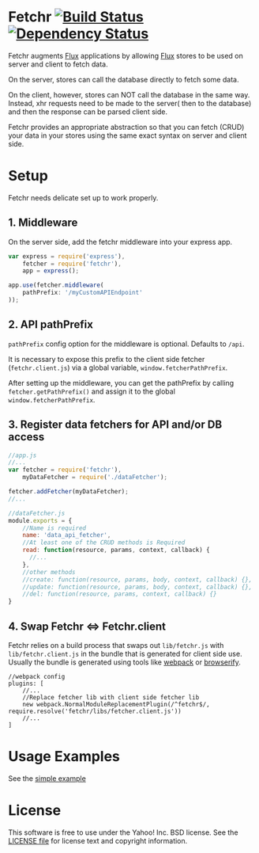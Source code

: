 # Fetchr [![Build Status](https://travis-ci.org/ouchtown/fetchr.svg?branch=master)](https://travis-ci.org/ouchtown/fetchr) [![Dependency Status](https://david-dm.org/ouchtown/fetchr.svg)](https://david-dm.org/ouchtown/fetchr)

Fetchr augments [Flux][] applications by allowing [Flux][] stores to be used on server and client to fetch data.

On the server, stores can call the database directly to fetch some data.

On the client, however, stores can NOT call the database in the same way. Instead, xhr requests need to be made to the server( then to the database) and then the response can be parsed client side.

Fetchr provides an appropriate abstraction so that you can fetch (CRUD) your data in your stores using the same exact syntax on server and client side.


# Setup

Fetchr needs delicate set up to work properly.

## 1. Middleware

On the server side, add the fetchr middleware into your express app.

```js
var express = require('express'),
    fetcher = require('fetchr'),
    app = express();

app.use(fetcher.middleware(
    pathPrefix: '/myCustomAPIEndpoint'
));
```

## 2. API pathPrefix

`pathPrefix` config option for the middleware is optional. Defaults to `/api`.

It is necessary to expose this prefix to the client side fetcher (`fetchr.client.js`) via a global variable, `window.fetcherPathPrefix`.

After setting up the middleware, you can get the pathPrefix by calling `fetcher.getPathPrefix()` and assign it to the global `window.fetcherPathPrefix`.


## 3. Register data fetchers for API and/or DB access

```js
//app.js
//...
var fetcher = require('fetchr'),
    myDataFetcher = require('./dataFetcher');

fetcher.addFetcher(myDataFetcher);
//...
```

```js
//dataFetcher.js
module.exports = {
    //Name is required
    name: 'data_api_fetcher',
    //At least one of the CRUD methods is Required
    read: function(resource, params, context, callback) {
      //...
    },
    //other methods
    //create: function(resource, params, body, context, callback) {},
    //update: function(resource, params, body, context, callback) {},
    //del: function(resource, params, context, callback) {}
}

```

## 4. Swap Fetchr <=> Fetchr.client

Fetchr relies on a build process that swaps out `lib/fetchr.js` with `lib/fetchr.client.js` in the bundle that is generated for client side use. Usually the bundle is generated using tools like [webpack](http://webpack.github.io/) or [browserify](http://browserify.org/).

```
//webpack config
plugins: [
    //...
    //Replace fetcher lib with client side fetcher lib
    new webpack.NormalModuleReplacementPlugin(/^fetchr$/, require.resolve('fetchr/libs/fetcher.client.js'))
    //...
]
```

# Usage Examples

See the [simple example](https://github.com/ouchtown/fetchr/tree/master/examples/simple)

# License

This software is free to use under the Yahoo! Inc. BSD license.
See the [LICENSE file][] for license text and copyright information.

[LICENSE file]: https://github.com/ouchtown/fetchr/blob/master/LICENSE.md

[Flux]: http://facebook.github.io/react/docs/flux-overview.html
